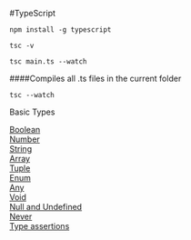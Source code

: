 
#TypeScript

`npm install -g typescript`

`tsc -v`

`tsc main.ts --watch`

####Compiles all .ts files in the current folder

`tsc --watch`

Basic Types

[Boolean](https://github.com/sarveshhome/TypeScript/blob/master/TypeScript/01TypeScript/01Boolean.ts) <br />
[Number](http://link) <br />
[String](http://link) <br />
[Array](http://link) <br />
[Tuple](http://link) <br />
[Enum](http://link) <br />
[Any](http://link) <br />
[Void](http://link) <br />
[Null and Undefined](http://link)<br />
[Never](http://link)<br />
[Type assertions](http://link)<br />


